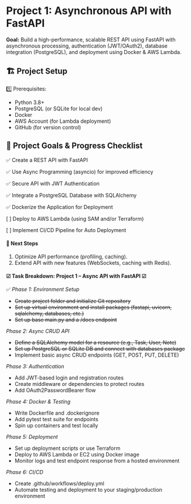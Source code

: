 # Project 1: Asynchronous API with FastAPI
**Goal:** Build a high-performance, scalable REST API using FastAPI with asynchronous processing, authentication (JWT/OAuth2), database integration (PostgreSQL), and deployment using Docker &amp; AWS Lambda.

## 🏗️ Project Setup
1️⃣ Prerequisites:
- Python 3.8+
- PostgreSQL (or SQLite for local dev)
- Docker
- AWS Account (for Lambda deployment)
- GitHub (for version control)

## 🎯 Project Goals & Progress Checklist
✅ Create a REST API with FastAPI

✅ Use Async Programming (asyncio) for improved efficiency

✅ Secure API with JWT Authentication

✅ Integrate a PostgreSQL Database with SQLAlchemy

✅ Dockerize the Application for Deployment

[ ] Deploy to AWS Lambda (using SAM and/or Terraform)

[ ] Implement CI/CD Pipeline for Auto Deployment


#### 📌 Next Steps
1. Optimize API performance (profiling, caching).
1. Extend API with new features (WebSockets, caching with Redis).


#### ☑ Task Breakdown: Project 1 – Async API with FastAPI ☑
✅ *Phase 1: Environment Setup*
-  ~~Create project folder and initialize Git repository~~
- ~~Set up virtual environment and install packages (fastapi, uvicorn, sqlalchemy, databases, etc.)~~
- ~~Set up base main.py and a /docs endpoint~~

*Phase 2: Async CRUD API*
- ~~Define a SQLAlchemy model for a resource (e.g., Task, User, Note)~~
- ~~Set up PostgreSQL or SQLite DB and connect with databases package~~
- Implement basic async CRUD endpoints (GET, POST, PUT, DELETE)

*Phase 3: Authentication*
- Add JWT-based login and registration routes
- Create middleware or dependencies to protect routes
- Add OAuth2PasswordBearer flow

*Phase 4: Docker & Testing*
- Write Dockerfile and .dockerignore
- Add pytest test suite for endpoints
- Spin up containers and test locally

*Phase 5: Deployment*
- Set up deployment scripts or use Terraform
- Deploy to AWS Lambda or EC2 using Docker image
- Monitor logs and test endpoint response from a hosted environment

*Phase 6: CI/CD*
- Create .github/workflows/deploy.yml
- Automate testing and deployment to your staging/production environment

